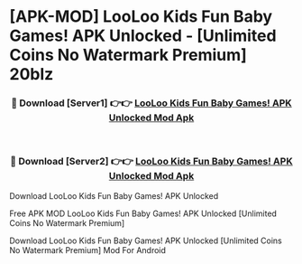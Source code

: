 # [APK-MOD] LooLoo Kids  Fun Baby Games! APK Unlocked - [Unlimited Coins No Watermark Premium] 20blz



<div align="center">
<h3>🔴 Download [Server1] 👉👉 <a href="https://momento.my/?title=LooLoo_Kids__Fun_Baby_Games!_APK_Unlocked">LooLoo Kids  Fun Baby Games! APK Unlocked Mod Apk</a></h3><br>

<h3>🔴 Download [Server2] 👉👉 <a href="https://momento.my/?title=LooLoo_Kids__Fun_Baby_Games!_APK_Unlocked">LooLoo Kids  Fun Baby Games! APK Unlocked Mod Apk</a></h3>
</div>



Download LooLoo Kids  Fun Baby Games! APK Unlocked 

Free APK MOD LooLoo Kids  Fun Baby Games! APK Unlocked [Unlimited Coins No Watermark Premium]

Download LooLoo Kids  Fun Baby Games! APK Unlocked [Unlimited Coins No Watermark Premium] Mod For Android
